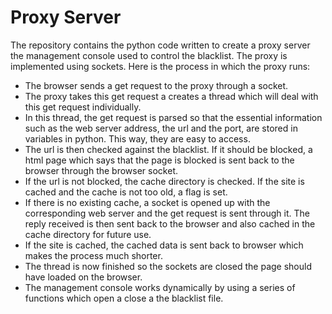 <h1>Proxy Server</h1>

<p>The repository contains the python code written to create a proxy server the management console used to control the blacklist. 
The proxy is implemented using sockets. Here is the process in which the proxy runs:</p>

<ul>
 <li>The browser sends a get request to the proxy through a socket.</li>
 <li>The proxy takes this get request a creates a thread which will deal with this get request individually. </li> 
 <li>In this thread, the get request is parsed so that the essential information such as the web server address, the url and the port, are stored in variables in python. This way, they are easy to access.</li>
 <li>The url is then checked against the blacklist. If it should be blocked, a html page which says that the page is blocked is sent back to the browser through the browser socket.</li>
 <li>If the url is not blocked, the cache directory is checked. If the site is cached and the cache is not too old, a flag is set.</li>
 <li>If there is no existing cache, a socket is opened up with the corresponding  web server and the get request is sent through it. The reply received is then sent back to the browser and also cached in the cache directory for future use.</li>
<li>If the site is cached, the cached data is sent back to browser which makes the process much shorter.</li>
<li>The thread is now finished so the sockets are closed the page should have loaded on the browser. </li>
<li>The management console works dynamically by using a series of functions which open a close a the blacklist file.</li>
</ul>



